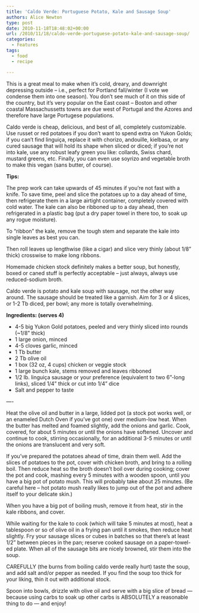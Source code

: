 ```yaml
---
title: 'Caldo Verde: Portuguese Potato, Kale and Sausage Soup'
authors: Alice Newton
type: post
date: 2010-11-18T18:48:02+00:00
url: /2010/11/18/caldo-verde-portuguese-potato-kale-and-sausage-soup/
categories:
  - Features
tags:
  - food
  - recipe

---
```

This is a great meal to make when it’s cold, dreary, and downright depressing outside &#8211; i.e., perfect for Portland fall/winter (I vote we condense them into one season). You don’t see much of it on this side of the country, but it’s very popular on the East coast &#8211; Boston and other coastal Massachussetts towns are due west of Portugal and the Azores and therefore have large Portugese populations.

Caldo verde is cheap, delicious, and best of all, completely customizable. Use russet or red potatoes if you don’t want to spend extra on Yukon Golds; if you can’t find linguiça, replace it with chorizo, andouille, kielbasa, or any cured sausage that will hold its shape when sliced or diced; if you’re not into kale, use any robust leafy green you like: collards, Swiss chard, mustard greens, etc. Finally, you can even use soyrizo and vegetable broth to make this vegan (sans butter, of course).

**Tips:**

The prep work can take upwards of 45 minutes if you’re not fast with a knife. To save time, peel and slice the potatoes up to a day ahead of time, then refrigerate them in a large airtight container, completely covered with cold water. The kale can also be ribboned up to a day ahead, then refrigerated in a plastic bag (put a dry paper towel in there too, to soak up any rogue moisture).

To “ribbon” the kale, remove the tough stem and separate the kale into single leaves as best you can.

Then roll leaves up lengthwise (like a cigar) and slice very thinly (about 1/8” thick) crosswise to make long ribbons.

Homemade chicken stock definitely makes a better soup, but honestly, boxed or caned stuff is perfectly acceptable &#8211; just always, always use reduced-sodium broth.

Caldo verde is potato and kale soup with sausage, not the other way around. The sausage should be treated like a garnish. Aim for 3 or 4 slices, or 1-2 Tb diced, per bowl; any more is totally overwhelming.

**Ingredients: (serves 4)**

  * 4-5 big Yukon Gold potatoes, peeled and very thinly sliced into rounds (~1/8” thick)
  * 1 large onion, minced
  * 4-5 cloves garlic, minced
  * 1 Tb butter
  * 2 Tb olive oil
  * 1 box (32 oz, 4 cups) chicken or veggie stock
  * 1 large bunch kale, stems removed and leaves ribboned
  * 1/2 lb. linguiça sausage or your preference (equivalent to two 6”-long links), sliced 1/4” thick or cut into 1/4” dice
  * Salt and pepper to taste

&#8212;-
  
Heat the olive oil and butter in a large, lidded pot (a stock pot works well, or an enameled Dutch Oven if you’ve got one) over medium-low heat. When the butter has melted and foamed slightly, add the onions and garlic. Cook, covered, for about 5 minutes or until the onions have softened. Uncover and continue to cook, stirring occasionally, for an additional 3-5 minutes or until the onions are translucent and very soft.

If you’ve prepared the potatoes ahead of time, drain them well. Add the slices of potatoes to the pot, cover with chicken broth, and bring to a rolling boil. Then reduce heat so the broth doesn’t boil over during cooking; cover the pot and cook, mashing every 5 minutes with a wooden spoon, until you have a big pot of potato mush. This will probably take about 25 minutes. (Be careful here &#8211; hot potato mush really likes to jump out of the pot and adhere itself to your delicate skin.)

When you have a big pot of boiling mush, remove it from heat, stir in the kale ribbons, and cover.

While waiting for the kale to cook (which will take 5 minutes at most), heat a tablespoon or so of olive oil in a frying pan until it smokes, then reduce heat slightly. Fry your sausage slices or cubes in batches so that there’s at least 1/2” between pieces in the pan; reserve cooked sausage on a paper-towel-ed plate. When all of the sausage bits are nicely browned, stir them into the soup.

CAREFULLY (the burns from boiling caldo verde really hurt) taste the soup, and add salt and/or pepper as needed. If you find the soup too thick for your liking, thin it out with additional stock.

Spoon into bowls, drizzle with olive oil and serve with a big slice of bread —because using carbs to soak up other carbs is ABSOLUTELY a reasonable thing to do — and enjoy!